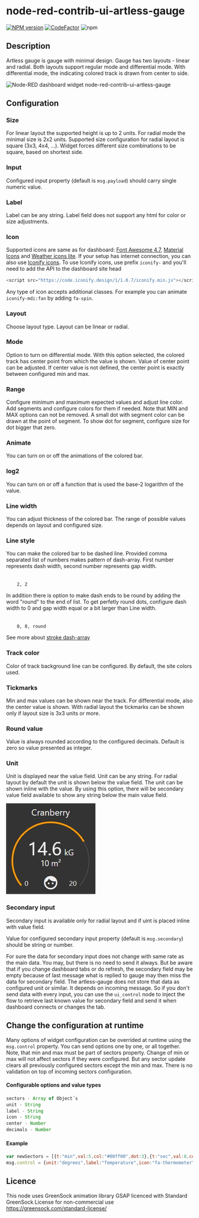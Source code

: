 # node-red-contrib-ui-artless-gauge



[![NPM version][npm-image]][npm-url]
[![CodeFactor](https://www.codefactor.io/repository/github/hotnipi/node-red-contrib-ui-artless-gauge/badge)](https://www.codefactor.io/repository/github/hotnipi/node-red-contrib-ui-artless-gauge)
![npm](https://img.shields.io/npm/dm/node-red-contrib-ui-artless-gauge)

[npm-image]: http://img.shields.io/npm/v/node-red-contrib-ui-artless-gauge.svg
[npm-url]: https://www.npmjs.com/package/node-red-contrib-ui-artless-gauge


## Description


Artless gauge is gauge with minimal design. Gauge has two layouts - linear and radial. Both layouts support regular mode and differential mode. With differential mode, the indicating colored track is drawn from center to side. 


![Node-RED dashboard widget node-red-contrib-ui-artless-gauge](images/node-red-dashboard-widget-artless-gauge.JPG)


## Configuration
### Size
For linear layout the supported height is up to 2 units. 
For radial mode the minimal size is 2x2 units. Supported size configuration for radial layout is square (3x3, 4x4, ...). Widget forces different size combinations to be square, based on shortest side.

### Input 
Configured input property (default is <code>msg.payload</code>) should carry single numeric value.

### Label
Label can be any string. Label field does not support any html for color or size adjustments.

### Icon
Supported icons are same as for dashboard: [Font Awesome 4.7](https://fontawesome.com/v4.7.0/icons/), [Material Icons](https://material.io/resources/icons/?style=baseline) and [Weather icons lite](https://github.com/Paul-Reed/weather-icons-lite). If your setup has internet connection, you can also use [Iconify icons](https://iconify.design/). To use Iconify icons, use prefix <code>iconify-</code> and you'll need to add the API to the dashboard site head

```javascript
<script src="https://code.iconify.design/1/1.0.7/iconify.min.js"></script>
``` 

<p>Any type of icon accepts additional classes. For example you can animate <code>iconify-mdi:fan</code> by adding <code>fa-spin</code>.

### Layout
Choose layout type. Layout can be linear or radial.

### Mode
Option to turn on differential mode. With this option selected, the colored track has center point from which the value is shown. Value of center point can be adjusted. If center value is not defined, the center point is exactly between configured min and max.

### Range
Configure minimum and maximum expected values and adjust line color. Add segments and configure colors for them if needed. Note that MIN and MAX options can not be removed. A small dot with segment color can be drawn at the point of segment. To show dot for segment, configure size for dot bigger that zero.

### Animate
You can turn on or off the animations of the colored bar. 
    
### log2
You can turn on or off a function that is used the base-2 logarithm of the value.

### Line width
You can adjust thickness of the colored bar. The range of possible values depends on layout and configured size.

### Line style
You can make the colored bar to be dashed line. Provided comma separated list of numbers makes pattern of dash-array.
First number represents dash width, second number represents gap width.

<code>
    2, 2
</code> 

In addition there is option to make dash ends to be round by adding the word "round" to the end of list. 
To get perfetly round dots, configure dash width to 0 and gap width equal or a bit larger than Line width. 
<p>
<code>
    0, 8, round
</code> 

See more about [stroke dash-array](https://developer.mozilla.org/en-US/docs/Web/SVG/Attribute/stroke-dasharray)


### Track color
Color of track background line can be configured. By default, the site colors used.

### Tickmarks
Min and max values can be shown near the track.
For differential mode, also the center value is shown.
With radial layout the tickmarks can be shown only if layout size is 3x3 units or more.

### Round value 
Value is always rounded according to the configured decimals. Default is zero so value presented as integer. 

### Unit
Unit is displayed near the value field. Unit can be any string. For radial layout by default the unit is shown below the value field. The unit can be shown inline with the value. By using this option, there will be secondary value field available to show any string below the main value field.

![Node-RED dashboard widget node-red-contrib-ui-artless-gauge secondary](images/artless-gauge-secondary-field.JPG)

### Secondary input
Secondary input is available only for radial layout and if uint is placed inline with value field.

Value for configured secondary input property (default is <code>msg.secondary</code>) should be string or number.

For sure the data for secondary input does not change with same rate as the main data. You may, but there is no need to send it always. But be aware that if you change dashboard tabs or do refresh, the secondary field may be empty because of last message what is replied to gauge may then miss the data for secondary field. The artless-gauge does not store that data as configured unit or similar. It depends on incoming message. So if you don't send data with every input, you can use the <code>ui_control</code> node to inject the flow to retrieve last known value for secondary field and send it when dashboard connects or changes the tab.
 

## Change the configuration at runtime

Many options of widget configuration can be overrided at runtime using the <code>msg.control</code> property.
You can send options one by one, or all together.
Note, that min and max must be part of sectors property.
Change of min or max will not affect sectors if they were configured. But any sector update clears all previously configured sectors except the min and max.
There is no validation on top of incoming sectors configuration.

#### Configurable options and value types

``` javascript
sectors - Array of Object´s
unit - String
label - String
icon - String
center - Number
decimals - Number
```
#### Example
``` javascript
var newSectors = [{t:"min",val:5,col:"#00ff00",dot:3},{t:"sec",val:8,col:"#ff0000",dot:3},{t:"max",val:30,col:"#0000ff",dot:3}]
msg.control = {unit:"degrees",label:"Temperature",icon:"fa-thermometer",center:4, decimals:1, sectors:newSectors}
```
 

## Licence

This node uses GreenSock animation library GSAP licenced with Standard GreenSock License for non-commercial use https://greensock.com/standard-license/

